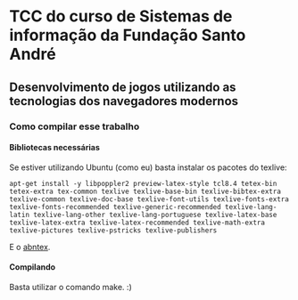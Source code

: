 # TCC do curso de Sistemas de informação da Fundação Santo André

## Desenvolvimento de jogos utilizando as tecnologias dos navegadores modernos

### Como compilar esse trabalho

#### Bibliotecas necessárias

Se estiver utilizando Ubuntu (como eu) basta instalar os pacotes do texlive:

	apt-get install -y libpoppler2 preview-latex-style tcl8.4 tetex-bin tetex-extra tex-common texlive texlive-base-bin texlive-bibtex-extra texlive-common texlive-doc-base texlive-font-utils texlive-fonts-extra texlive-fonts-recommended texlive-generic-recommended texlive-lang-latin texlive-lang-other texlive-lang-portuguese texlive-latex-base texlive-latex-extra texlive-latex-recommended texlive-math-extra texlive-pictures texlive-pstricks texlive-publishers

E o [abntex](http://packages.debian.org/squeeze/abntex).

#### Compilando

Basta utilizar o comando make. :)
